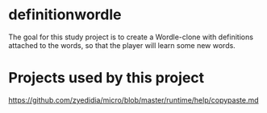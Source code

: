 # definitionwordle

The goal for this study project is to create a Wordle-clone with 
definitions attached to the words, so that the player will learn 
some new words.

# Projects used by this project

https://github.com/zyedidia/micro/blob/master/runtime/help/copypaste.md
